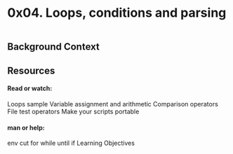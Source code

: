 # 0x04. Loops, conditions and parsing
![]()
## Background Context

## Resources
#### Read or watch:

Loops sample
Variable assignment and arithmetic
Comparison operators
File test operators
Make your scripts portable

#### man or help:

env
cut
for
while
until
if
Learning Objectives